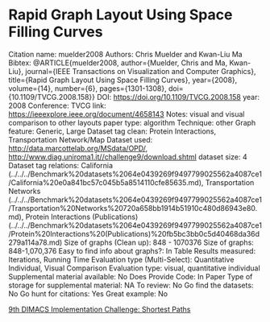 # Rapid Graph Layout Using Space Filling Curves

Citation name: muelder2008
Authors: Chris Muelder and Kwan-Liu Ma
Bibtex: @ARTICLE{muelder2008, author={Muelder, Chris and Ma, Kwan-Liu}, journal={IEEE Transactions on Visualization and Computer Graphics}, title={Rapid Graph Layout Using Space Filling Curves}, year={2008}, volume={14}, number={6}, pages={1301-1308}, doi={10.1109/TVCG.2008.158}}
DOI: https://doi.org/10.1109/TVCG.2008.158
year: 2008
Conference: TVCG
link: https://ieeexplore.ieee.org/document/4658143
Notes: visual and visual comparison to other layouts
paper type: algorithm
Technique: other
Graph feature: Generic, Large
Dataset tag clean: Protein Interactions, Transportation Network/Map
Dataset used: http://data.marcottelab.org/MSdata/OPD/, http://www.diag.uniroma1.it//challenge9/download.shtml
dataset size: 4
Dataset tag relations: California (../../../Benchmark%20datasets%2064e0439269f9497799025562a4087ce1/California%20e0a841bc57c045b5a8514110cfe85635.md), Transportation Networks (../../../Benchmark%20datasets%2064e0439269f9497799025562a4087ce1/Transportation%20Networks%20720a658bb1914b51910c480d86943e80.md), Protein Interactions (Publications) (../../../Benchmark%20datasets%2064e0439269f9497799025562a4087ce1/Protein%20Interactions%20(Publications)%20fb5bc3bb0c5d40468da36d279a114a78.md)
Size of graphs (Clean up): 848 - 1070376
Size of graphs: 848-1,070,376
Easy to find info about graphs?: In Table
Results measured: Iterations, Running Time
Evaluation type (Multi-Select): Quantitative Individual, Visual Comparison
Evaluation type: visual, quantitative individual
Supplemental material available: No
Does Provide Code: In Paper
Type of storage for supplemental material: NA
To review: No
Go find the datasets: No
Go hunt for citations: Yes
Great example: No

[9th DIMACS Implementation Challenge: Shortest Paths](http://www.diag.uniroma1.it//challenge9/download.shtml)
